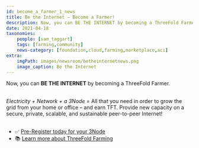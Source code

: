 ```yaml
---
id: become_a_farmer_1_news
title: Be the Internet – Become a Farmer!
description: Now, you can BE THE INTERNET by becoming a ThreeFold Farmer.
date: 2021-04-18
taxonomies:
    people: [sam_taggart]
    tags: [farming,community]
    news-category: [foundation,cloud,farming,marketplace,aci]
extra:
    imgPath: images/newsroom/betheinternetnews.png
    image_caption: Be the Internet
---
```


Now, you can **BE THE INTERNET** by becoming a ThreeFold Farmer.
<br/>
<Br/>

*Electricity + Network + a 3Node* = All that you need in order to grow the grid from your home or office – and earn TFT. Provide new capacity on a secure, private, scalable, and sustainable peer-to-peer Internet!
<br/>
<br/>

- ✅ [Pre-Register today for your 3Node](https://threefold.io/farm/)
- 📚 [Learn more about ThreeFold Farming](https://library.threefold.me/info/tfgrid/#/threefold__farming_intro)